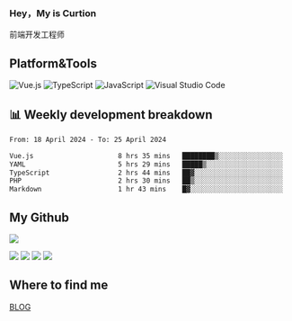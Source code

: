 ### Hey，My is Curtion
前端开发工程师
## Platform&Tools

![Vue.js](https://img.shields.io/badge/-Vue.js-4FC08D?style=flat-square&logo=Vue.js&logoColor=white)
![TypeScript](https://img.shields.io/badge/-TypeScript-007ACC?style=flat-square&logo=typescript&logoColor=white)
![JavaScript](https://img.shields.io/badge/-JavaScript-F7DF1E?style=flat-square&logo=javascript&logoColor=black)
![Visual Studio Code](https://img.shields.io/badge/-VSCode-007ACC?style=flat-square&logo=Visual-Studio-Code&logoColor=white)

## 📊 Weekly development breakdown

<!--START_SECTION:waka-->

```txt
From: 18 April 2024 - To: 25 April 2024

Vue.js                     8 hrs 35 mins   ████████▒░░░░░░░░░░░░░░░░   32.90 %
YAML                       5 hrs 29 mins   █████▒░░░░░░░░░░░░░░░░░░░   21.03 %
TypeScript                 2 hrs 44 mins   ██▓░░░░░░░░░░░░░░░░░░░░░░   10.50 %
PHP                        2 hrs 30 mins   ██▒░░░░░░░░░░░░░░░░░░░░░░   09.64 %
Markdown                   1 hr 43 mins    █▓░░░░░░░░░░░░░░░░░░░░░░░   06.58 %
```

<!--END_SECTION:waka-->

## My Github

![](http://github-profile-summary-cards.vercel.app/api/cards/profile-details?username=curtion&theme=nord_bright)

![](http://github-profile-summary-cards.vercel.app/api/cards/stats?username=curtion&theme=nord_bright)
![](http://github-profile-summary-cards.vercel.app/api/cards/productive-time?username=curtion&theme=nord_bright&utcOffset=8)
![](http://github-profile-summary-cards.vercel.app/api/cards/repos-per-language?username=curtion&theme=nord_bright)
![](http://github-profile-summary-cards.vercel.app/api/cards/most-commit-language?username=curtion&theme=nord_bright)

## Where to find me

[BLOG](https://blog.3gxk.net)
